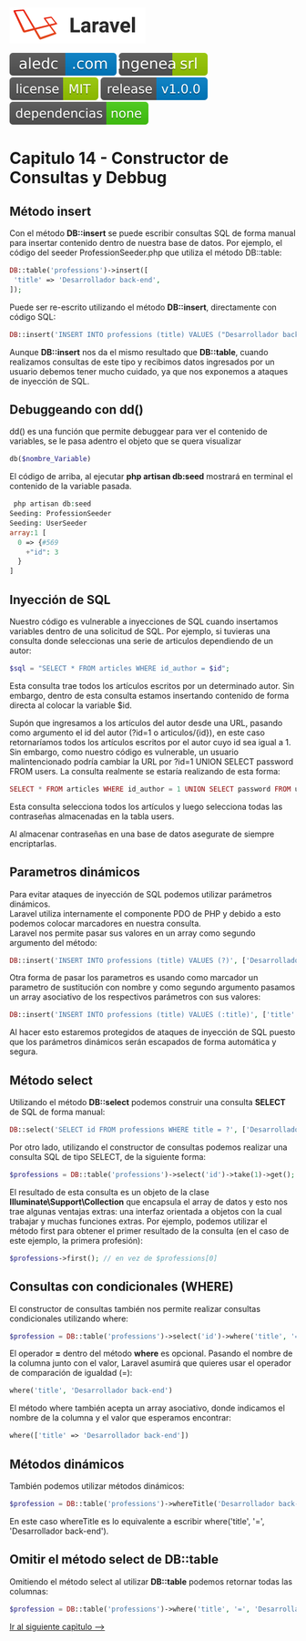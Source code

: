 ![Laravel](https://raw.githubusercontent.com/aledc7/Laravel/master/pirullo.png "Aledc.com")

[![aledc.com](https://github.com/aledc7/Scrum-Certification/blob/master/recursos/aledc.com.svg)](https://aledc.com)
[![ingenea.com.ar](https://github.com/aledc7/Scrum-Certification/blob/master/recursos/ingenea.svg)](http://ingenea.com.ar)
[![License](https://github.com/aledc7/Scrum-Certification/blob/master/recursos/mit-license.svg)](https://aledc.com)
[![GitHub release](https://github.com/aledc7/Scrum-Certification/blob/master/recursos/release.svg)](https://aledc.com)
[![Dependencies](https://github.com/aledc7/Scrum-Certification/blob/master/recursos/dependencias-none.svg)](https://aledc.com)

# Capitulo 14 - Constructor de Consultas y Debbug


## Método insert
Con el método __DB::insert__ se puede escribir consultas SQL de forma manual para insertar contenido dentro de nuestra base de datos. Por ejemplo, el código del seeder ProfessionSeeder.php que utiliza el método DB::table:

```php
DB::table('professions')->insert([
 'title' => 'Desarrollador back-end',
]);
````

Puede ser re-escrito utilizando el método __DB::insert__, directamente con código SQL:
```php
DB::insert('INSERT INTO professions (title) VALUES ("Desarrollador back-end")');

````

Aunque __DB::insert__ nos da el mismo resultado que __DB::table__, cuando realizamos consultas de este tipo y recibimos datos ingresados por un usuario debemos tener mucho cuidado, ya que nos exponemos a ataques de inyección de SQL.

## Debuggeando con dd()

dd() es una función que permite debuggear para ver el contenido de variables,  se le pasa adentro el objeto que se quera visualizar

```php
db($nombre_Variable)
````
El código de arriba, al ejecutar __php artisan db:seed__  mostrará en terminal el contenido de la variable pasada.

```php
 php artisan db:seed
Seeding: ProfessionSeeder
Seeding: UserSeeder
array:1 [
  0 => {#569
    +"id": 3
  }
]
````


## Inyección de SQL
Nuestro código es vulnerable a inyecciones de SQL cuando insertamos variables dentro de una solicitud de SQL. Por ejemplo, si tuvieras una consulta donde seleccionas una serie de articulos dependiendo de un autor:
```php
$sql = "SELECT * FROM articles WHERE id_author = $id";
````

Esta consulta trae todos los artículos escritos por un determinado autor. Sin embargo, dentro de esta consulta estamos insertando contenido de forma directa al colocar la variable $id.

Supón que ingresamos a los artículos del autor desde una URL, pasando como argumento el id del autor (?id=1 o articulos/{id}), en este caso retornaríamos todos los artículos escritos por el autor cuyo id sea igual a 1. Sin embargo, como nuestro código es vulnerable, un usuario malintencionado podría cambiar la URL por ?id=1 UNION SELECT password FROM users. La consulta realmente se estaría realizando de esta forma:
```php
SELECT * FROM articles WHERE id_author = 1 UNION SELECT password FROM users;
````

Esta consulta selecciona todos los artículos y luego selecciona todas las contraseñas almacenadas en la tabla users.

Al almacenar contraseñas en una base de datos asegurate de siempre encriptarlas.

## Parametros dinámicos

Para evitar ataques de inyección de SQL podemos utilizar parámetros dinámicos.  
Laravel utiliza internamente el componente PDO de PHP y debido a esto podemos colocar marcadores en nuestra consulta.  
Laravel nos permite pasar sus valores en un array como segundo argumento del método:
```php
DB::insert('INSERT INTO professions (title) VALUES (?)', ['Desarrollador back-end']);
````

Otra forma de pasar los parametros es usando como marcador un parametro de sustitución con nombre y como segundo argumento pasamos un array asociativo de los respectivos parámetros con sus valores:

```php
DB::insert('INSERT INTO professions (title) VALUES (:title)', ['title' => 'Desarrollador back-end']);
````

Al hacer esto estaremos protegidos de ataques de inyección de SQL puesto que los parámetros dinámicos serán escapados de forma automática y segura.

## Método select
Utilizando el método __DB::select__ podemos construir una consulta __SELECT__ de SQL de forma manual:

```php
DB::select('SELECT id FROM professions WHERE title = ?', ['Desarrollador back-end']);
````

Por otro lado, utilizando el constructor de consultas podemos realizar una consulta SQL de tipo SELECT, de la siguiente forma:

```php
$professions = DB::table('professions')->select('id')->take(1)->get();
````

El resultado de esta consulta es un objeto de la clase __Illuminate\Support\Collection__ que encapsula el array de datos y esto nos trae algunas ventajas extras: una interfaz orientada a objetos con la cual trabajar y muchas funciones extras. Por ejemplo, podemos utilizar el método first para obtener el primer resultado de la consulta (en el caso de este ejemplo, la primera profesión):

```php
$professions->first(); // en vez de $professions[0]
````

## Consultas con condicionales (WHERE)
El constructor de consultas también nos permite realizar consultas condicionales utilizando where:

```php
$profession = DB::table('professions')->select('id')->where('title', '=', 'Desarrollador back-end')->first();
````

El operador __=__ dentro del método __where__ es opcional. Pasando el nombre de la columna junto con el valor, Laravel asumirá que quieres usar el operador de comparación de igualdad (=):

```php
where('title', 'Desarrollador back-end')
````


El método where también acepta un array asociativo, donde indicamos el nombre de la columna y el valor que esperamos encontrar:

```php
where(['title' => 'Desarrollador back-end'])
````


## Métodos dinámicos
También podemos utilizar métodos dinámicos:

```php
$profession = DB::table('professions')->whereTitle('Desarrollador back-end')->first();
````

En este caso whereTitle es lo equivalente a escribir where('title', '=', 'Desarrollador back-end').

## Omitir el método select de DB::table
Omitiendo el método select al utilizar __DB::table__ podemos retornar todas las columnas:

```php
$profession = DB::table('professions')->where('title', '=', 'Desarrollador back-end')->first();
````

[Ir al siguiente capìtulo -->]()
